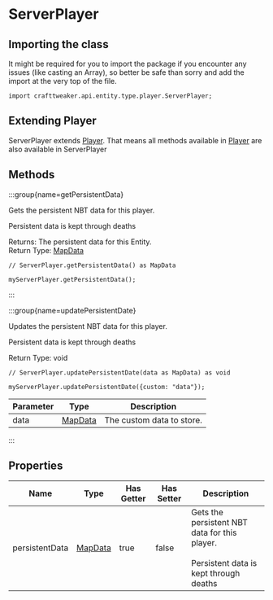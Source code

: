 # ServerPlayer

## Importing the class

It might be required for you to import the package if you encounter any issues (like casting an Array), so better be safe than sorry and add the import at the very top of the file.
```zenscript
import crafttweaker.api.entity.type.player.ServerPlayer;
```


## Extending Player

ServerPlayer extends [Player](/vanilla/api/entity/type/player/Player). That means all methods available in [Player](/vanilla/api/entity/type/player/Player) are also available in ServerPlayer

## Methods

:::group{name=getPersistentData}

Gets the persistent NBT data for this player.

 Persistent data is kept through deaths

Returns: The persistent data for this Entity.  
Return Type: [MapData](/vanilla/api/data/MapData)

```zenscript
// ServerPlayer.getPersistentData() as MapData

myServerPlayer.getPersistentData();
```

:::

:::group{name=updatePersistentDate}

Updates the persistent NBT data for this player.

 Persistent data is kept through deaths

Return Type: void

```zenscript
// ServerPlayer.updatePersistentDate(data as MapData) as void

myServerPlayer.updatePersistentDate({custom: "data"});
```

| Parameter | Type | Description |
|-----------|------|-------------|
| data | [MapData](/vanilla/api/data/MapData) | The custom data to store. |


:::


## Properties

| Name | Type | Has Getter | Has Setter | Description |
|------|------|------------|------------|-------------|
| persistentData | [MapData](/vanilla/api/data/MapData) | true | false | Gets the persistent NBT data for this player. <br />  <br />  Persistent data is kept through deaths |

